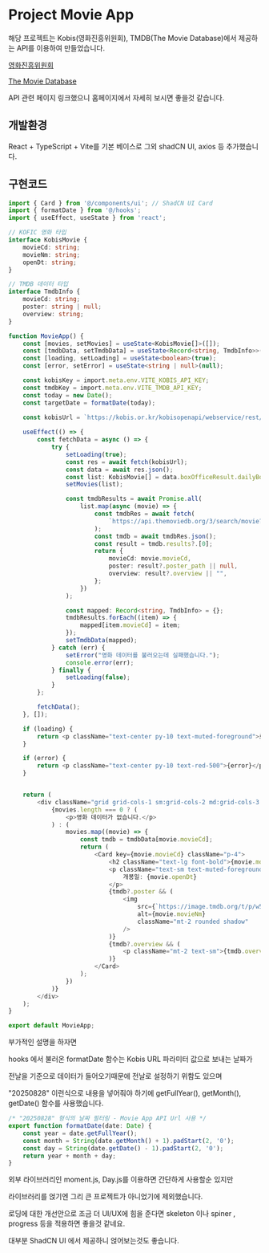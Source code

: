 # Project Movie App

해당 프로젝트는 Kobis(영화진흥위원회), TMDB(The Movie Database)에서 제공하는 API를 이용하여 만들었습니다.

[영화진흥위원회](https://www.kobis.or.kr/kobisopenapi/homepg/apiservice/searchServiceInfo.do)

[The Movie Database](https://developer.themoviedb.org/reference/intro/getting-started)

API 관련 페이지 링크했으니 홈페이지에서 자세히 보시면 좋을것 같습니다.

## 개발환경

React + TypeScript + Vite를 기본 베이스로 그외 shadCN UI, axios 등 추가했습니다.

## 구현코드
```ts
import { Card } from '@/components/ui'; // ShadCN UI Card
import { formatDate } from '@/hooks';
import { useEffect, useState } from 'react';

// KOFIC 영화 타입
interface KobisMovie {
    movieCd: string;
    movieNm: string;
    openDt: string;
}

// TMDB 데이터 타입
interface TmdbInfo {
    movieCd: string;
    poster: string | null;
    overview: string;
}

function MovieApp() {
    const [movies, setMovies] = useState<KobisMovie[]>([]);
    const [tmdbData, setTmdbData] = useState<Record<string, TmdbInfo>>({});
    const [loading, setLoading] = useState<boolean>(true);
    const [error, setError] = useState<string | null>(null);

    const kobisKey = import.meta.env.VITE_KOBIS_API_KEY;
    const tmdbKey = import.meta.env.VITE_TMDB_API_KEY;
    const today = new Date();
    const targetDate = formatDate(today);

    const kobisUrl = `https://kobis.or.kr/kobisopenapi/webservice/rest/boxoffice/searchDailyBoxOfficeList.json?key=${kobisKey}&targetDt=${targetDate}`;
    
    useEffect(() => {
        const fetchData = async () => {
            try {
                setLoading(true);
                const res = await fetch(kobisUrl);
                const data = await res.json();
                const list: KobisMovie[] = data.boxOfficeResult.dailyBoxOfficeList;
                setMovies(list);

                const tmdbResults = await Promise.all(
                    list.map(async (movie) => {
                        const tmdbRes = await fetch(
                            `https://api.themoviedb.org/3/search/movie?api_key=${tmdbKey}&language=ko-KR&query=${encodeURIComponent(movie.movieNm)}`
                        );
                        const tmdb = await tmdbRes.json();
                        const result = tmdb.results?.[0];
                        return {
                            movieCd: movie.movieCd,
                            poster: result?.poster_path || null,
                            overview: result?.overview || "",
                        };
                    })
                );

                const mapped: Record<string, TmdbInfo> = {};
                tmdbResults.forEach((item) => {
                    mapped[item.movieCd] = item;
                });
                setTmdbData(mapped);
            } catch (err) {
                setError("영화 데이터를 불러오는데 실패했습니다.");
                console.error(err);
            } finally {
                setLoading(false);
            }
        };

        fetchData();
    }, []);

    if (loading) {
        return <p className="text-center py-10 text-muted-foreground">로딩 중...</p>;
    }

    if (error) {
        return <p className="text-center py-10 text-red-500">{error}</p>;
    }


    return (
        <div className="grid grid-cols-1 sm:grid-cols-2 md:grid-cols-3 gap-6">
            {movies.length === 0 ? (
                <p>영화 데이터가 없습니다.</p>
            ) : (
                movies.map((movie) => {
                    const tmdb = tmdbData[movie.movieCd];
                    return (
                        <Card key={movie.movieCd} className="p-4">
                            <h2 className="text-lg font-bold">{movie.movieNm}</h2>
                            <p className="text-sm text-muted-foreground">
                                개봉일: {movie.openDt}
                            </p>
                            {tmdb?.poster && (
                                <img
                                    src={`https://image.tmdb.org/t/p/w500${tmdb.poster}`}
                                    alt={movie.movieNm}
                                    className="mt-2 rounded shadow"
                                />
                            )}
                            {tmdb?.overview && (
                                <p className="mt-2 text-sm">{tmdb.overview}</p>
                            )}
                        </Card>
                    );
                })
            )}
        </div>
    );
}

export default MovieApp;
```

부가적인 설명을 하자면

hooks 에서 불러온 formatDate 함수는 Kobis URL 파라미터 값으로 보내는 날짜가

전날을 기준으로 데이터가 들어오기때문에 전날로 설정하기 위함도 있으며

"20250828" 이런식으로 내용을 넣어줘야 하기에 getFullYear(), getMonth(), getDate() 함수를 사용했습니다.

```ts
/* "20250828" 형식의 날짜 필터링 - Movie App API Url 사용 */
export function formatDate(date: Date) {
    const year = date.getFullYear();
    const month = String(date.getMonth() + 1).padStart(2, '0');
    const day = String(date.getDate() - 1).padStart(2, '0');
    return year + month + day;
}
```

외부 라이브러리인  moment.js, Day.js를 이용하면 간단하게 사용할순 있지만 

라이브러리를 얹기엔 그리 큰 프로젝트가 아니었기에 제외했습니다.

로딩에 대한 개선안으로 조금 더 UI/UX에 힘을 준다면 skeleton 이나 spiner , progress 등을 적용하면 좋을것 같네요.

대부분 ShadCN UI 에서 제공하니 얹어보는것도 좋습니다.